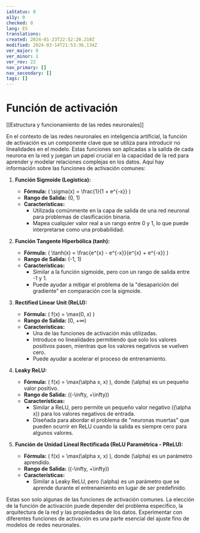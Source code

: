 ```yaml
---
iaStatus: 0
a11y: 0
checked: 0
lang: ES
translations: 
created: 2024-01-23T22:52:20.210Z
modified: 2024-03-14T21:53:36.134Z
ver_major: 0
ver_minor: 1
ver_rev: 22
nav_primary: []
nav_secondary: []
tags: []
---
```

# Función de activación

[[Estructura y funcionamiento de las  redes neuronales]]

En el contexto de las redes neuronales en inteligencia artificial, la función de activación es un componente clave que se utiliza para introducir no linealidades en el modelo. Estas funciones son aplicadas a la salida de cada neurona en la red y juegan un papel crucial en la capacidad de la red para aprender y modelar relaciones complejas en los datos. Aquí hay información sobre las funciones de activación comunes:

1. **Función Sigmoide (Logística):**
   - **Fórmula:** \( \sigma(x) = \frac{1}{1 + e^{-x}} \)
   - **Rango de Salida:** (0, 1)
   - **Características:**
     - Utilizada comúnmente en la capa de salida de una red neuronal para problemas de clasificación binaria.
     - Mapea cualquier valor real a un rango entre 0 y 1, lo que puede interpretarse como una probabilidad.

2. **Función Tangente Hiperbólica (tanh):**
   - **Fórmula:** \( \tanh(x) = \frac{e^{x} - e^{-x}}{e^{x} + e^{-x}} \)
   - **Rango de Salida:** (-1, 1)
   - **Características:**
     - Similar a la función sigmoide, pero con un rango de salida entre -1 y 1.
     - Puede ayudar a mitigar el problema de la "desaparición del gradiente" en comparación con la sigmoide.

3. **Rectified Linear Unit (ReLU):**
   - **Fórmula:** \( f(x) = \max(0, x) \)
   - **Rango de Salida:** [0, +∞)
   - **Características:**
     - Una de las funciones de activación más utilizadas.
     - Introduce no linealidades permitiendo que solo los valores positivos pasen, mientras que los valores negativos se vuelven cero.
     - Puede ayudar a acelerar el proceso de entrenamiento.

4. **Leaky ReLU:**
   - **Fórmula:** \( f(x) = \max(\alpha x, x) \), donde \(\alpha\) es un pequeño valor positivo.
   - **Rango de Salida:** \((-\infty, +\infty)\)
   - **Características:**
     - Similar a ReLU, pero permite un pequeño valor negativo (\(\alpha x\)) para los valores negativos de entrada.
     - Diseñada para abordar el problema de "neuronas muertas" que pueden ocurrir en ReLU cuando la salida es siempre cero para algunos valores.

5. **Función de Unidad Lineal Rectificada (ReLU Paramétrica - PReLU):**
   - **Fórmula:** \( f(x) = \max(\alpha x, x) \), donde \(\alpha\) es un parámetro aprendido.
   - **Rango de Salida:** \((-\infty, +\infty)\)
   - **Características:**
     - Similar a Leaky ReLU, pero \(\alpha\) es un parámetro que se aprende durante el entrenamiento en lugar de ser predefinido.

Estas son solo algunas de las funciones de activación comunes. La elección de la función de activación puede depender del problema específico, la arquitectura de la red y las propiedades de los datos. Experimentar con diferentes funciones de activación es una parte esencial del ajuste fino de modelos de redes neuronales.